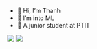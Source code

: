 
- 👋 Hi, I’m Thanh
- 👀 I’m into ML 
- 🌱 A junior student at PTIT 

<div>
<img src="https://github-readme-stats.vercel.app/api?username=tiiesn&show_icons=true&theme=radical&count_private=true"/>
<img src="https://github-readme-stats.vercel.app/api/top-langs/?username=tiiesn&layout=compact&theme=radical"/>
</div>
